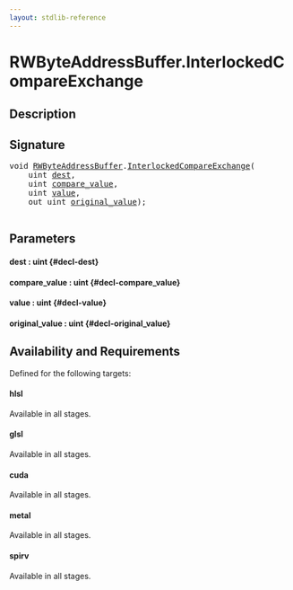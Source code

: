 ```yaml
---
layout: stdlib-reference
---
```


# RWByteAddressBuffer\.InterlockedCompareExchange

## Description





## Signature 

<pre>
<span class="code_keyword">void</span> <a href="/stdlib-reference/types/rwbyteaddressbuffer-0126d/index" class="code_type">RWByteAddressBuffer</a>.<a href="/stdlib-reference/types/rwbyteaddressbuffer-0126d/interlockedcompareexchange-0bi">InterlockedCompareExchange</a>(
    <span class="code_keyword">uint</span> <a href="/stdlib-reference/types/rwbyteaddressbuffer-0126d/interlockedcompareexchange-0bi#decl-dest" class="code_param">dest</a>,
    <span class="code_keyword">uint</span> <a href="/stdlib-reference/types/rwbyteaddressbuffer-0126d/interlockedcompareexchange-0bi#decl-compare_value" class="code_param">compare_value</a>,
    <span class="code_keyword">uint</span> <a href="/stdlib-reference/types/rwbyteaddressbuffer-0126d/interlockedcompareexchange-0bi#decl-value" class="code_param">value</a>,
    <span class="code_keyword">out</span> <span class="code_keyword">uint</span> <a href="/stdlib-reference/types/rwbyteaddressbuffer-0126d/interlockedcompareexchange-0bi#decl-original_value" class="code_param">original_value</a>);

</pre>

## Parameters

#### dest  : uint {#decl-dest}
#### compare\_value  : uint {#decl-compare_value}
#### value  : uint {#decl-value}
#### original\_value  : uint {#decl-original_value}

## Availability and Requirements

Defined for the following targets:

#### hlsl
Available in all stages.

#### glsl
Available in all stages.

#### cuda
Available in all stages.

#### metal
Available in all stages.

#### spirv
Available in all stages.



